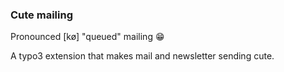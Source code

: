 ### Cute mailing

Pronounced [kø] "queued" mailing :grin:

A typo3 extension that makes mail and newsletter sending cute.
